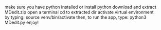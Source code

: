 make sure you have python installed or install python
download and extract MDedit.zip
open a terminal 
cd to extracted dir
activate virtual environment by typing: source venv/bin/activate
then, to run the app, type: python3 MDedit.py 
enjoy!